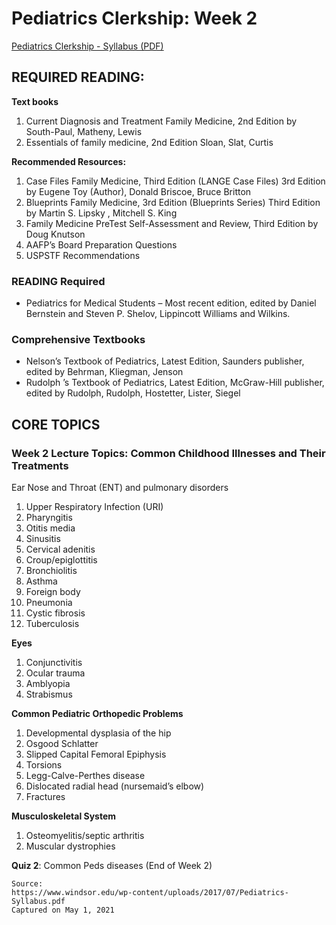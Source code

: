 # Pediatrics Clerkship: Week 2

[Pediatrics Clerkship - Syllabus (PDF)](/usmle/peds/Pediatrics-Syllabus.pdf)

## REQUIRED READING:

**Text books**

1. Current Diagnosis and Treatment Family Medicine, 2nd Edition by South-Paul, Matheny, Lewis
2. Essentials of family medicine, 2nd Edition Sloan, Slat, Curtis

**Recommended Resources:**

1. Case Files Family Medicine, Third Edition (LANGE Case Files) 3rd Edition by Eugene
Toy (Author), Donald Briscoe, Bruce Britton
2. Blueprints Family Medicine, 3rd Edition (Blueprints Series) Third Edition by Martin S.
Lipsky , Mitchell S. King
3. Family Medicine PreTest Self-Assessment and Review, Third Edition by Doug Knutson
4. AAFP’s Board Preparation Questions
5. USPSTF Recommendations

### READING Required

* Pediatrics for Medical Students – Most recent edition, edited by Daniel Bernstein and Steven P. Shelov, Lippincott Williams and Wilkins.

### Comprehensive Textbooks

* Nelson’s Textbook of Pediatrics, Latest Edition, Saunders publisher, edited by Behrman, Kliegman, Jenson
* Rudolph ’s Textbook of Pediatrics, Latest Edition, McGraw-Hill publisher, edited by Rudolph, Rudolph, Hostetter, Lister, Siegel

## CORE TOPICS

### Week 2 Lecture Topics: Common Childhood Illnesses and Their Treatments

Ear Nose and Throat (ENT) and pulmonary disorders

1. Upper Respiratory Infection (URI)
2. Pharyngitis
3. Otitis media
4. Sinusitis
5. Cervical adenitis
6. Croup/epiglottitis
7. Bronchiolitis
8. Asthma
9. Foreign body
10. Pneumonia
11. Cystic fibrosis
12. Tuberculosis

**Eyes**

1. Conjunctivitis
2. Ocular trauma
3. Amblyopia
4. Strabismus

**Common Pediatric Orthopedic Problems**

1. Developmental dysplasia of the hip
2. Osgood Schlatter
3. Slipped Capital Femoral Epiphysis
4. Torsions
5. Legg-Calve-Perthes disease
6. Dislocated radial head (nursemaid’s elbow)
7. Fractures

**Musculoskeletal System**

1. Osteomyelitis/septic arthritis
2. Muscular dystrophies

**Quiz 2**: Common Peds diseases (End of Week 2)

```
Source:
https://www.windsor.edu/wp-content/uploads/2017/07/Pediatrics-Syllabus.pdf
Captured on May 1, 2021
```

